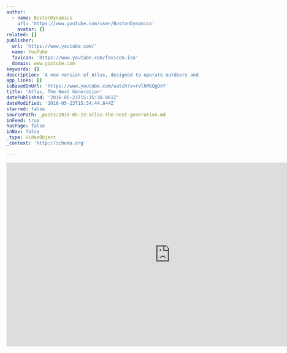 ```yaml
---
author:
  - name: BostonDynamics
    url: 'https://www.youtube.com/user/BostonDynamics'
    avatar: {}
related: []
publisher:
  url: 'https://www.youtube.com/'
  name: YouTube
  favicon: 'https://www.youtube.com/favicon.ico'
  domain: www.youtube.com
keywords: []
description: 'A new version of Atlas, designed to operate outdoors and inside buildings. It is specialized for mobile manipulation. It is electrically powered and hydraulically actuated. It uses sensors in its body and legs to balance and LIDAR and stereo sensors in its head to avoid obstacles, assess the terrain, help with navigation and manipulate objects.'
app_links: []
isBasedOnUrl: 'https://www.youtube.com/watch?v=rVlhMGQgDkY'
title: 'Atlas, The Next Generation'
datePublished: '2016-05-23T15:35:38.061Z'
dateModified: '2016-05-23T15:34:44.844Z'
starred: false
sourcePath: _posts/2016-05-23-atlas-the-next-generation.md
inFeed: true
hasPage: false
inNav: false
_type: VideoObject
_context: 'http://schema.org'

---
```

<iframe src="https://cdn.embedly.com/widgets/media.html?src=https%3A%2F%2Fwww.youtube.com%2Fembed%2FrVlhMGQgDkY%3Ffeature%3Doembed&amp;url=http%3A%2F%2Fwww.youtube.com%2Fwatch%3Fv%3DrVlhMGQgDkY&amp;image=https%3A%2F%2Fi.ytimg.com%2Fvi%2FrVlhMGQgDkY%2Fhqdefault.jpg&amp;key=b7d04c9b404c499eba89ee7072e1c4f7&amp;type=text%2Fhtml&amp;schema=youtube" width="854" height="480" scrolling="no" frameborder="0" allowfullscreen="" style=""></iframe>